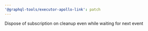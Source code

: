 ```yaml
---
'@graphql-tools/executor-apollo-link': patch
---
```


Dispose of subscription on cleanup even while waiting for next event
